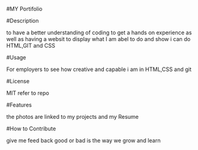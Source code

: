 #MY Portifolio

#Description

to have a better understanding of coding
to get a hands on experience as well as having a websit to display what I am abel to do 
and show i can do HTML,GIT and CSS


#Usage

For employers to see how creative and capable i am in HTML,CSS and git


#License

MIT refer to repo



#Features

the photos are linked to my projects and my Resume 

#How to Contribute

give me feed back good or bad is the way we grow and learn 

